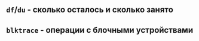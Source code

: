 ## ```df```/```du``` - сколько осталось и сколько занято

## ```blktrace``` - операции с блочными устройствами
